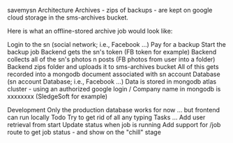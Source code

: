 savemysn
Architecture
Archives - zips of backups - are kept on google cloud storage in the sms-archives bucket.

Here is what an offline-stored archive job would look like:

Login to the sn (social network; i.e., Facebook ...)
Pay for a backup
Start the backup job
Backend gets the sn's token (FB token for example)
Backend collects all of the sn's photos n posts (FB photos from user into a folder)
Backend zips folder and uploads it to sms-archives bucket
All of this gets recorded into a mongodb document associated with sn account
Database (sn account Database; i.e., Facebook ...)
Data is stored in mongodb atlas cluster - using an authorized google login / Company name in mongodb is xxxxxxxx (SledgeSoft for example)

Development
Only the production database works for now ... but frontend can run locally
Todo
Try to get rid of all any typing
Tasks ...
Add user retrieval from start Update status when job is running Add support for /job route to get job status - and show on the "chill" stage
